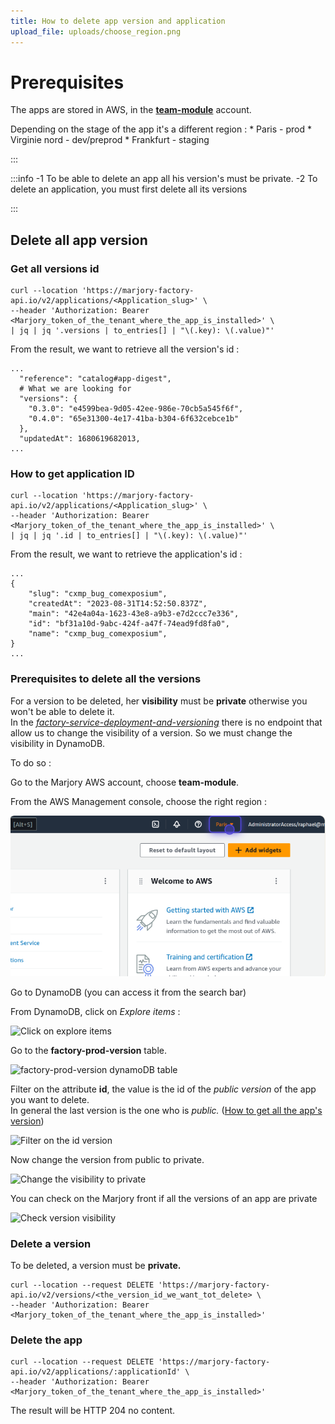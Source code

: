 ```yaml
---
title: How to delete app version and application
upload_file: uploads/choose_region.png
---
```

# Prerequisites

T﻿he apps are stored in AWS, in the **[team-module](https://marjory.awsapps.com/start#/)** account.

D﻿epending on the stage of the app it's a different region :
*﻿ Paris - prod
*﻿ Virginie nord - dev/preprod
*﻿ Frankfurt - staging


:::

:::info
-1 To be able to delete an app all his version's must be private.
-2 To delete an application, you must first delete all its versions



:::

## ﻿Delete all app version

### G﻿et all versions id

```shell
curl --location 'https://marjory-factory-api.io/v2/applications/<Application_slug>' \
--header 'Authorization: Bearer <Marjory_token_of_the_tenant_where_the_app_is_installed>' \
| jq | jq '.versions | to_entries[] | "\(.key): \(.value)"'
```

From the result, we want to retrieve all the version's id :

```jsonc
...
  "reference": "catalog#app-digest",
  # What we are looking for
  "versions": {
    "0.3.0": "e4599bea-9d05-42ee-986e-70cb5a545f6f",
    "0.4.0": "65e31300-4e17-41ba-b304-6f632cebce1b"
  },
  "updatedAt": 1680619682013,
...
```

### How to get application ID

```shell
curl --location 'https://marjory-factory-api.io/v2/applications/<Application_slug>' \
--header 'Authorization: Bearer <Marjory_token_of_the_tenant_where_the_app_is_installed>' \
| jq | jq '.id | to_entries[] | "\(.key): \(.value)"'
```

From the result, we want to retrieve the application's id :

```jsonc
...
{
    "slug": "cxmp_bug_comexposium",
    "createdAt": "2023-08-31T14:52:50.837Z",
    "main": "42e4a04a-1623-43e8-a9b3-e7d2ccc7e336",
    "id": "bf31a10d-9abc-424f-a47f-74ead9fd8fa0",
    "name": "cxmp_bug_comexposium",
}
...
```

### P﻿rerequisites to delete all the versions

F﻿or a version to be deleted, her **visibility** must be **private** otherwise you won't be able to delete it.\
I﻿n the *[factory-service-deployment-and-versioning](https://gitlab.com/marjory/factory/factory-service-deployment-and-versioning/-/blob/main/src/versions/versions.controller.ts)* there is no endpoint that allow us to change the visibility of a version. So we must change the visibility in DynamoDB.

T﻿o do so :

G﻿o to the Marjory AWS account, choose **team-module**.

From the AWS Management console, choose the right region :

![How to choose a region](https://raw.githubusercontent.com/Musubi42/devOps/musudoc/docs/Marjory/appbuilder/howtodeleteapp/uploads/choose_region.png)

G﻿o to DynamoDB (you can access it from the search bar)

F﻿rom DynamoDB, click on *Explore items* :

![Click on explore items](/img/screenshot-from-2023-07-12-17-48-24.png "Explore Items")

G﻿o to the **factory-prod-version** table.

![](/img/screenshot-from-2023-07-13-15-55-31.png "factory-prod-version dynamoDB table")

F﻿ilter on the attribute **id**, the value is the id of the *public version* of the app you want to delete.\
I﻿n general the last version is the one who is *public.* ([How to get all the app's version](https://docs.musubi.dev/docs/marjory/appbuilder/howtodeleteapp/#get-all-versions-id))

![](/img/screenshot-from-2023-07-13-15-55-14.png "Filter on the id version")

N﻿ow change the version from public to private.

![](/img/screenshot-from-2023-07-13-16-01-30.png "Change the visibility to private")

 ﻿You can check on the Marjory front if all the versions of an app are private

![](/img/screenshot-from-2023-07-13-16-04-35.png "Check version visibility")

### D﻿elete a version

T﻿o be deleted, a version must be **private.**

```shell
curl --location --request DELETE 'https://marjory-factory-api.io/v2/versions/<the_version_id_we_want_tot_delete> \
--header 'Authorization: Bearer <Marjory_token_of_the_tenant_where_the_app_is_installed>'
```

### D﻿elete the app 

```shell
curl --location --request DELETE 'https://marjory-factory-api.io/v2/applications/:applicationId' \
--header 'Authorization: Bearer <Marjory_token_of_the_tenant_where_the_app_is_installed>'
```

T﻿he result will be HTTP 204 no content.
